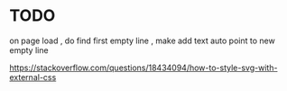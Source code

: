 # TODO

on page load , do find first empty line , make add text auto point to new empty line

https://stackoverflow.com/questions/18434094/how-to-style-svg-with-external-css
